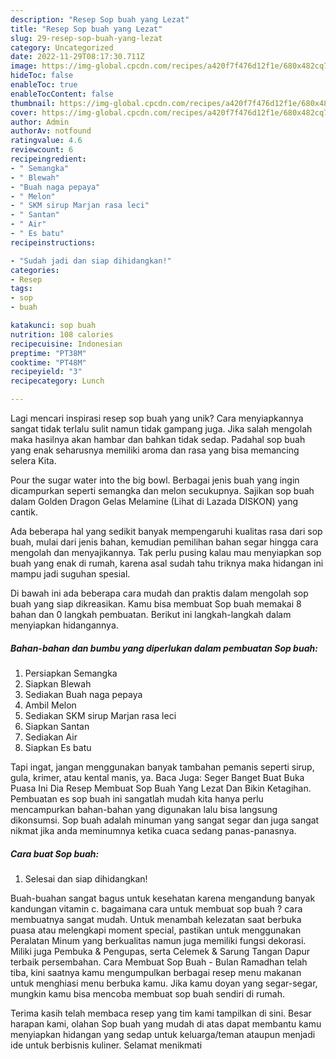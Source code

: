```yaml
---
description: "Resep Sop buah yang Lezat"
title: "Resep Sop buah yang Lezat"
slug: 29-resep-sop-buah-yang-lezat
category: Uncategorized
date: 2022-11-29T08:17:30.711Z
image: https://img-global.cpcdn.com/recipes/a420f7f476d12f1e/680x482cq70/sop-buah-foto-resep-utama.jpg
hideToc: false
enableToc: true
enableTocContent: false
thumbnail: https://img-global.cpcdn.com/recipes/a420f7f476d12f1e/680x482cq70/sop-buah-foto-resep-utama.jpg
cover: https://img-global.cpcdn.com/recipes/a420f7f476d12f1e/680x482cq70/sop-buah-foto-resep-utama.jpg
author: Admin
authorAv: notfound
ratingvalue: 4.6
reviewcount: 6
recipeingredient:
- " Semangka"
- " Blewah"
- "Buah naga pepaya"
- " Melon"
- " SKM sirup Marjan rasa leci"
- " Santan"
- " Air"
- " Es batu"
recipeinstructions:

- "Sudah jadi dan siap dihidangkan!"
categories:
- Resep
tags:
- sop
- buah

katakunci: sop buah 
nutrition: 108 calories
recipecuisine: Indonesian
preptime: "PT38M"
cooktime: "PT48M"
recipeyield: "3"
recipecategory: Lunch

---
```





Lagi mencari inspirasi resep sop buah yang unik? Cara menyiapkannya sangat tidak terlalu sulit namun tidak gampang juga. Jika salah mengolah maka hasilnya akan hambar dan bahkan tidak sedap. Padahal sop buah yang enak seharusnya memiliki aroma dan rasa yang bisa memancing selera Kita.





Pour the sugar water into the big bowl. Berbagai jenis buah yang ingin dicampurkan seperti semangka dan melon secukupnya. Sajikan sop buah dalam Golden Dragon Gelas Melamine (Lihat di Lazada DISKON) yang cantik.

Ada beberapa hal yang sedikit banyak mempengaruhi kualitas rasa dari sop buah, mulai dari jenis bahan, kemudian pemilihan bahan segar hingga cara mengolah dan menyajikannya. Tak perlu pusing kalau mau menyiapkan sop buah yang enak di rumah, karena asal sudah tahu triknya maka hidangan ini mampu jadi suguhan spesial.






Di bawah ini ada beberapa cara mudah dan praktis dalam mengolah sop buah yang siap dikreasikan. Kamu bisa membuat Sop buah memakai 8 bahan dan 0 langkah pembuatan. Berikut ini langkah-langkah dalam menyiapkan hidangannya.

<!--inarticleads1-->

##### Bahan-bahan dan bumbu yang diperlukan dalam pembuatan Sop buah:

1. Persiapkan  Semangka
1. Siapkan  Blewah
1. Sediakan Buah naga pepaya
1. Ambil  Melon
1. Sediakan  SKM sirup Marjan rasa leci
1. Siapkan  Santan
1. Sediakan  Air
1. Siapkan  Es batu


Tapi ingat, jangan menggunakan banyak tambahan pemanis seperti sirup, gula, krimer, atau kental manis, ya. Baca Juga: Seger Banget Buat Buka Puasa Ini Dia Resep Membuat Sop Buah Yang Lezat Dan Bikin Ketagihan. Pembuatan es sop buah ini sangatlah mudah kita hanya perlu mencampurkan bahan-bahan yang digunakan lalu bisa langsung dikonsumsi. Sop buah adalah minuman yang sangat segar dan juga sangat nikmat jika anda meminumnya ketika cuaca sedang panas-panasnya. 

<!--inarticleads2-->

##### Cara buat Sop buah:


1. Selesai dan siap dihidangkan!

Buah-buahan sangat bagus untuk kesehatan karena mengandung banyak kandungan vitamin c. bagaimana cara untuk membuat sop buah ? cara membuatnya sangat mudah. Untuk menambah kelezatan saat berbuka puasa atau melengkapi moment special, pastikan untuk menggunakan Peralatan Minum yang berkualitas namun juga memiliki fungsi dekorasi. Miliki juga Pembuka &amp; Pengupas, serta Celemek &amp; Sarung Tangan Dapur terbaik persembahan. Cara Membuat Sop Buah - Bulan Ramadhan telah tiba, kini saatnya kamu mengumpulkan berbagai resep menu makanan untuk menghiasi menu berbuka kamu. Jika kamu doyan yang segar-segar, mungkin kamu bisa mencoba membuat sop buah sendiri di rumah. 

Terima kasih telah membaca resep yang tim kami tampilkan di sini. Besar harapan kami, olahan Sop buah yang mudah di atas dapat membantu kamu menyiapkan hidangan yang sedap untuk keluarga/teman ataupun menjadi ide untuk berbisnis kuliner. Selamat menikmati
